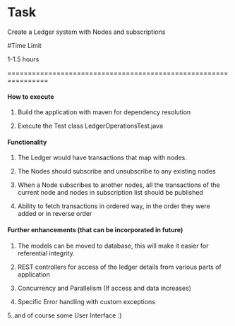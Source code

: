 # Task

Create a Ledger system with Nodes and subscriptions

#Time Limit

1-1.5 hours


================================================================

#### How to execute

1. Build the application with maven for dependency resolution

3. Execute the Test class LedgerOperationsTest.java


#### Functionality
1. The Ledger would have transactions that map with nodes.

2. The Nodes should subscribe and unsubscribe to any existing nodes

3. When a Node subscribes to another nodes, all the transactions of the current node and nodes in subscription list should be published

4. Ability to fetch transactions in ordered way, in the order they were added or in reverse order


#### Further enhancements (that can be incorporated in future)

1. The models can be moved to database, this will make it easier for referential integrity.

2. REST controllers for access of the ledger details from various parts of application

3. Concurrency and Parallelism (If access and data increases)

4. Specific Error handling with custom exceptions

5..and of course some User Interface :)
